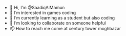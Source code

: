 - 👋 Hi, I’m @SaadiqAlMamun
- 👀 I’m interested in games coding 
- 🌱 I’m currently learning as a student but also coding
- 💞️ I’m looking to collaborate on someone helpful
- 📫 How to reach me come at century tower moghbazar

<!---
SaadiqAlMamun/SaadiqAlMamun is a ✨ special ✨ repository because its `README.md` (this file) appears on your GitHub profile.
You can click the Preview link to take a look at your changes.
--->
